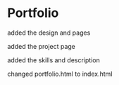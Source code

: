 # Portfolio

added the design and pages

added the project page

added the skills and description

changed portfolio.html to index.html
